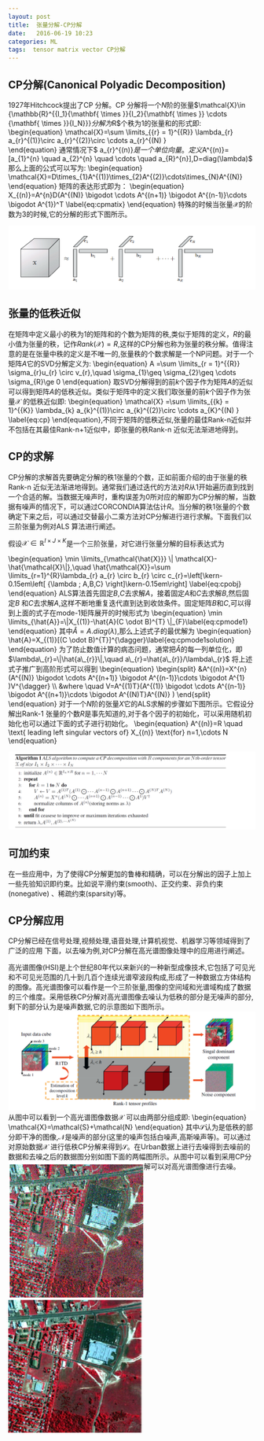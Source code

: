 ```yaml
---
layout: post
title:  张量分解-CP分解
date:   2016-06-19 10:23
categories: ML
tags:  tensor matrix vector CP分解 
---
```



## CP分解(Canonical Polyadic Decomposition) ##

1927年Hitchcock提出了CP 分解。CP 分解将一个$N$阶的张量$\mathcal{X}\in {\mathbb{R}^\{\{I_1}{\mathbf{ \times \}\}\{I\_2}{\mathbf{ \times \}\} \cdots {\mathbf{ \times \}\}\{I\_N\}\}\}$分解为$R$个秩为1的张量和的形式即:
\begin{equation}
  \mathcal{X}=\sum \limits\_{\{r} = 1}^\{\{R\}\} \lambda\_{r} a\_{r}^{(1)}\circ a\_{r}^{(2)}\circ \cdots a\_{r}^{(N)  }    
\end{equation}
通常情况下$ a\_{r}^{(n)}$是一个单位向量。定义$A^{(n)}=[a\_{1}^{n\} \quad a\_{2}^{n\} \quad \cdots \quad a_{R}^{n\}]$,$D=diag(\lambda)$ 那么上面的公式可以写为:
\begin{equation}
\mathcal{X}=D\times_{1}A^{(1)}\times\_{2}A^{(2)}\cdots\times\_{N}A^{(N)}
\end{equation}
矩阵的表达形式即为：
\begin{equation}
X_{(n)}=A^{n}D(A^{(N)} \bigodot \cdots A^{(n+1)} \bigodot  A^{(n-1)}\cdots
\bigodot A^{1})^T \label{eq:cpmatix}
\end{equation} 特殊的时候当张量$\mathcal{X}$的阶数为3的时候,它的分解的形式下图所示。

<img src="/assets/img/201606/cp.png" class="myimage" alt="三阶张量的CP 分解" />

## 张量的低秩近似 ##

在矩阵中定义最小的秩为1的矩阵和的个数为矩阵的秩,类似于矩阵的定义，$R$的最小值为张量的秩，记作$Rank(\mathcal{X})=R$,这样的CP分解也称为张量的秩分解。值得注意的是在张量中秩的定义是不唯一的,张量秩的个数求解是一个NP问题。对于一个矩阵$A$它的SVD分解定义为:
\begin{equation}
A =\sum \limits\_{r = 1}^\{\{R\}\} \sigma_{r}u\_{r} \circ v\_{r},\quad \sigma_{1}\geq \sigma\_{2}\geq \cdots \sigma_{R}\ge 0
\end{equation}
取SVD分解得到的前$k$个因子作为矩阵$A$的近似可以得到矩阵$A$的低秩近似。类似于矩阵中的定义我们取张量的前$k$个因子作为张量$\mathcal{X}$ 的低秩近似即:
\begin{equation}
  \mathcal{X} =\sum \limits\_\{\{k} = 1}^\{\{K\}\} \lambda\_{k} a_{k}^{(1)}\circ a\_{k}^{(2)}\circ \cdots a_{K}^{(N)  }    \label{eq:cp}
\end{equation},不同于矩阵的低秩近似,张量的最佳Rank-n近似并不包括在其最佳Rank-n+1近似中，即张量的秩Rank-n 近似无法渐进地得到。

## CP的求解 ##

CP分解的求解首先要确定分解的秩1张量的个数，正如前面介绍的由于张量的秩Rank-n 近似无法渐进地得到。通常我们通过迭代的方法对$R$从1开始遍历直到找到一个合适的解。当数据无噪声时，重构误差为0所对应的解即为CP分解的解，当数据有噪声的情况下，可以通过CORCONDIA算法估计$R$。当分解的秩1张量的个数确定下来之后，可以通过交替最小二乘方法对CP分解进行进行求解。下面我们以三阶张量为例对ALS 算法进行阐述。

假设$\mathcal{X} \in \mathbb{R}^{I\times J \times K}$是一个三阶张量，对它进行张量分解的目标表达式为

\begin{equation}
\min \limits\_{\mathcal{\hat{X\}\}\} \\| \mathcal{X}- \hat{\mathcal{X}\\|},\quad
\hat{\mathcal{X\}\}=\sum \limits\_{r=1}^{R}\lambda\_{r}  a\_{r} \circ b\_{r} \circ c\_{r}=\left[\kern-0.15em\left[ {\lambda ; A,B,C}
 \right]\kern-0.15em\right] \label{eq:cpobj}
\end{equation}
ALS算法首先固定$B$,$C$去求解$A$，接着固定$A$和$C$去求解$B$,然后固定$B$ 和$C$去求解$A$,这样不断地重复迭代直到达到收敛条件。固定矩阵$B$和$C$,可以得到上面的式子在mode-1矩阵展开的时候形式为
\begin{equation}
\min \limits\_{\hat{A}}=\\|X\_{(1)}-\hat{A}(C \odot B)^{T} \\|\_{F}\label{eq:cpmode1}
\end{equation}
其中$\hat{A}=A.diag(\lambda)$,那么上述式子的最优解为
\begin{equation}
\hat{A}=X\_{(1)}[(C \odot B)^{T}]^{\dagger}\label{eq:cpmode1solution}
\end{equation}
为了防止数值计算的病态问题，通常把$\hat{A}$的每一列单位化，即
$\lambda\_{r}=\|\hat{a\_{r}}\|,\quad a\_{r}=\hat{a\_{r}}/\lambda\_{r}$
将上述式子推广到高阶形式可以得到
\begin{equation}
\begin{split}
&A^{(n)}=X^{n}(A^{(N)} \bigodot \cdots A^{(n+1)} \bigodot  A^{(n-1)}\cdots
\bigodot A^{1} )V^{\dagger} \\\\
&where  \quad V=A^{(1)T}(A^{(1)} \bigodot \cdots A^{(n-1)} \bigodot  A^{(n+1)}\cdots
\bigodot A^{(N)T}A^{(N)} )
\end{split}
\end{equation}
对于一个$N$阶的张量$X$它的ALS求解的步骤如下图所示。它假设分解出Rank-1 张量的个数$R$是事先知道的,对于各个因子的初始化，可以采用随机初始化也可以通过下面的式子进行初始化。
\begin{equation}
A^{(n)}=R  \quad \text{ leading left singular vectors of} X\_{(n)} \text{for} n=1,\cdots N
\end{equation}

<img src="/assets/img/201606/cpalg.png" class="myimage" alt="CP分解算法" title="CP分解算法" />

## 可加约束 ##

在一些应用中，为了使得CP分解更加的鲁棒和精确，可以在分解出的因子上加上一些先验知识即约束。比如说平滑约束(smooth)、正交约束、非负约束(nonegative)
、稀疏约束(sparsity)等。

## CP分解应用 ##

CP分解已经在信号处理,视频处理,语音处理,计算机视觉、机器学习等领域得到了广泛的应用
下面，以去噪为例,对CP分解在高光谱图像处理中的应用进行阐述。

高光谱图像(HSI)是上个世纪80年代以来新兴的一种新型成像技术,它包括了可见光和不可见光范围的几十到几百个连续光谱窄波段构成,形成了一种数据立方体结构的图像。高光谱图像可以看作是一个三阶张量,图像的空间域和光谱域构成了数据的三个维度。采用低秩CP分解对高光谱图像去噪认为低秩的部分是无噪声的部分,剩下的部分认为是噪声数据,它的示意图如下图所示。
<img src="/assets/img/201606/cpDenoising.png" class="myimage" alt="CP decomposition  algorithm for HSI noise reduction" title="CP decomposition  algorithm for HSI noise reduction" />
从图中可以看到一个高光谱图像数据$\mathcal{X}$ 可以由两部分组成即:
\begin{equation}
\mathcal{X}=\mathcal{S}+\mathcal{N}
\end{equation}
其中$\mathcal{S}$认为是低秩的部分即干净的图像,$\mathcal{N}$是噪声的部分(这里的噪声包括白噪声,高斯噪声等)。可以通过对原始数据$\mathcal{X}$ 进行低秩CP分解来得到$\mathcal{S}$。在Urban数据上进行去噪得到去噪前的数据和去噪之后的数据图分别如图下面的两幅图所示。从图中可以看到采用CP分解可以对高光谱图像进行去噪。
<img src="/assets/img/201606/urabnNoisy.png" class="myimage" alt="有噪声图像" title="有噪声图像" style="float:left" />
<img src="/assets/img/201606/urabnClean.png" class="myimage" alt="处理之后的图像" title="处理之后的图像" />
